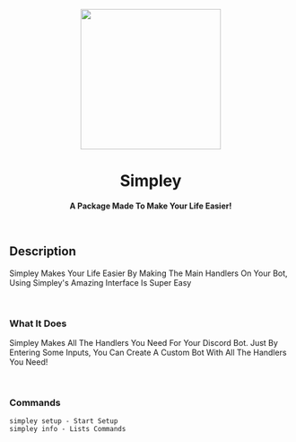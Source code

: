 <p align="center">
  <img width="250" src="https://cdn.discordapp.com/attachments/884404223314366499/884794578287349830/simply_logo.png">
</p>
<h1 align="center"> Simpley </h1>
<p align="center">
  <b >A Package Made To Make Your Life Easier!</b>
</p>

<br>


## **Description**
Simpley Makes Your Life Easier By Making The Main Handlers On Your Bot, Using Simpley's Amazing Interface Is Super Easy

<br>

### **What It Does**
Simpley Makes All The Handlers You Need For Your Discord Bot. Just By Entering Some Inputs, You Can Create A Custom Bot With All The Handlers You Need!

<br>

### **Commands**
```
simpley setup - Start Setup
simpley info - Lists Commands
```

<br>
